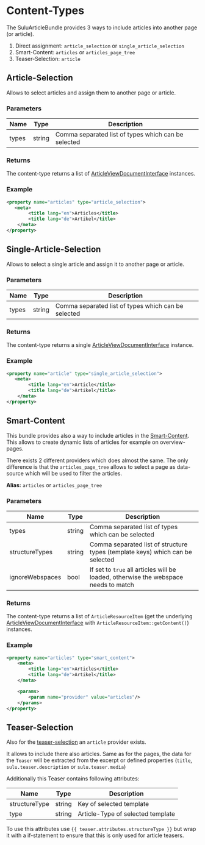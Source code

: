 # Content-Types

The SuluArticleBundle provides 3 ways to include articles into another page (or article).

1. Direct assignment: `article_selection` or `single_article_selection`
2. Smart-Content: `articles` or `articles_page_tree` 
2. Teaser-Selection: `article` 

## Article-Selection

Allows to select articles and assign them to another page or article.

### Parameters

| Name  | Type    | Description                                         |
|-------|---------|-----------------------------------------------------|
| types | string  | Comma separated list of types which can be selected |

### Returns

The content-type returns a list of [ArticleViewDocumentInterface](article-view-document.md) instances.

### Example

```xml
<property name="articles" type="article_selection">
   <meta>
        <title lang="en">Articles</title>
        <title lang="de">Artikel</title>
    </meta>
</property>
```

## Single-Article-Selection

Allows to select a single article and assign it to another page or article.

### Parameters

| Name  | Type    | Description                                         |
|-------|---------|-----------------------------------------------------|
| types | string  | Comma separated list of types which can be selected |

### Returns

The content-type returns a single [ArticleViewDocumentInterface](article-view-document.md) instance.

### Example

```xml
<property name="article" type="single_article_selection">
   <meta>
        <title lang="en">Article</title>
        <title lang="de">Artikel</title>
    </meta>
</property>
```

## Smart-Content

This bundle provides also a way to include articles in the 
[Smart-Content](http://docs.sulu.io/en/latest/reference/content-types/smart_content.html).
This allows to create dynamic lists of articles for example on overview-pages.

There exists 2 different providers which does almost the same. The only difference is that
the `articles_page_tree` allows to select a page as data-source which will be used to filter
the articles.

**Alias:** `articles` or `articles_page_tree`

### Parameters

| Name             | Type    | Description                                                                         |
|------------------|---------|-------------------------------------------------------------------------------------|
| types            | string  | Comma separated list of types which can be selected                                 |
| structureTypes   | string  | Comma separated list of structure types (template keys) which can be selected       |
| ignoreWebspaces  | bool    | If set to `true` all articles will be loaded, otherwise the webspace needs to match |

### Returns

The content-type returns a list of `ArticleResourceItem` (get the underlying
[ArticleViewDocumentInterface](article-view-document.md) with `ArticleResourceItem::getContent()`) instances.

### Example

```xml
<property name="articles" type="smart_content">
    <meta>
        <title lang="en">Articles</title>
        <title lang="de">Artikel</title>
    </meta>

    <params>
        <param name="provider" value="articles"/>
    </params>
</property>
```

## Teaser-Selection

Also for the [teaser-selection](http://docs.sulu.io/en/latest/reference/content-types/teaser_selection.html)
an `article` provider exists.

It allows to include there also articles. Same as for the pages, the data for the `Teaser`
will be extracted from the excerpt or defined properties (`title`, `sulu.teaser.description` or
`sulu.teaser.media`)

Additionally this Teaser contains following attributes:

| Name          | Type    | Description                       |
|---------------|---------|-----------------------------------|
| structureType | string  | Key of selected template          |
| type          | string  | Article-Type of selected template |

To use this attributes use `{{ teaser.attributes.structureType }}` but wrap it with a if-statement
to ensure that this is only used for article teasers.
